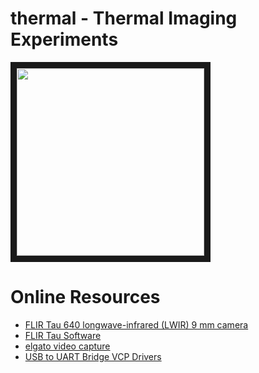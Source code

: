# thermal - Thermal Imaging Experiments

<img src="http://camk2.com/pix/Tau2.png" width="300" border="10" />


# Online Resources
* <a href="http://www.flir.com/cores/display/?id=54717" target="_blank">FLIR Tau 640 longwave-infrared (LWIR) 9 mm camera</a>
* <a href="http://www.flir.com/cores/display/?id=51880" target="_blank">FLIR Tau Software</a>
* <a href="https://www.elgato.com/en/video/video-capture/support" target="_blank">elgato video capture</a>
* <a href="https://www.silabs.com/products/mcu/Pages/USBtoUARTBridgeVCPDrivers.aspx" target="_blank">USB to UART Bridge VCP Drivers</a>

